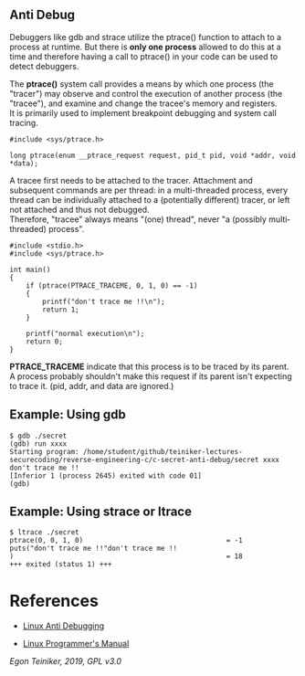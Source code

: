 ## Anti Debug

Debuggers like gdb and strace utilize the ptrace() function to attach to a 
process at runtime. But there is **only one process** allowed to do this at a 
time and therefore having a call to ptrace() in your code can be used to detect 
debuggers.

The **ptrace()** system call provides a means by which one process (the "tracer") 
may observe and control the execution of another process (the "tracee"), and 
examine and change the tracee's memory and registers.  
It is primarily used to implement breakpoint debugging and system call tracing.
```
#include <sys/ptrace.h>

long ptrace(enum __ptrace_request request, pid_t pid, void *addr, void *data);
```

A tracee first needs to be attached to the tracer.  Attachment and subsequent 
commands are per thread: in a multi-threaded process, every thread can be 
individually attached to a  (potentially  different)  tracer,  or  left  not
attached  and  thus  not  debugged.   
Therefore,  "tracee"  always means "(one) thread", never "a (possibly multi‐
threaded) process".  

```
#include <stdio.h>
#include <sys/ptrace.h>

int main()
{
    if (ptrace(PTRACE_TRACEME, 0, 1, 0) == -1) 
    {
        printf("don't trace me !!\n");
        return 1;
    }
    
    printf("normal execution\n");
    return 0;
}
```

**PTRACE_TRACEME** indicate  that  this process is to be traced by its parent.  
A process probably shouldn't make this request if its parent isn't expecting to 
trace it.  (pid, addr, and data are ignored.)

## Example: Using gdb
```
$ gdb ./secret
(gdb) run xxxx
Starting program: /home/student/github/teiniker-lectures-securecoding/reverse-engineering-c/c-secret-anti-debug/secret xxxx
don't trace me !!
[Inferior 1 (process 2645) exited with code 01]
(gdb) 
```

## Example: Using strace or ltrace
```
$ ltrace ./secret 
ptrace(0, 0, 1, 0)                                   = -1
puts("don't trace me !!"don't trace me !!
)                                                    = 18
+++ exited (status 1) +++
```


# References
* [Linux Anti Debugging](https://seblau.github.io/posts/linux-anti-debugging)

* [Linux Programmer's Manual](http://man7.org/linux/man-pages/man2/ptrace.2.html)

*Egon Teiniker, 2019, GPL v3.0*